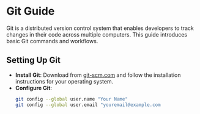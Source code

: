 # Git Guide
Git is a distributed version control system that enables developers to track changes in their code across multiple computers. This guide introduces basic Git commands and workflows.

## Setting Up Git

- **Install Git**: Download from [git-scm.com](https://git-scm.com/) and follow the installation instructions for your operating system.
- **Configure Git**:
  ```bash
  git config --global user.name "Your Name"
  git config --global user.email "youremail@example.com